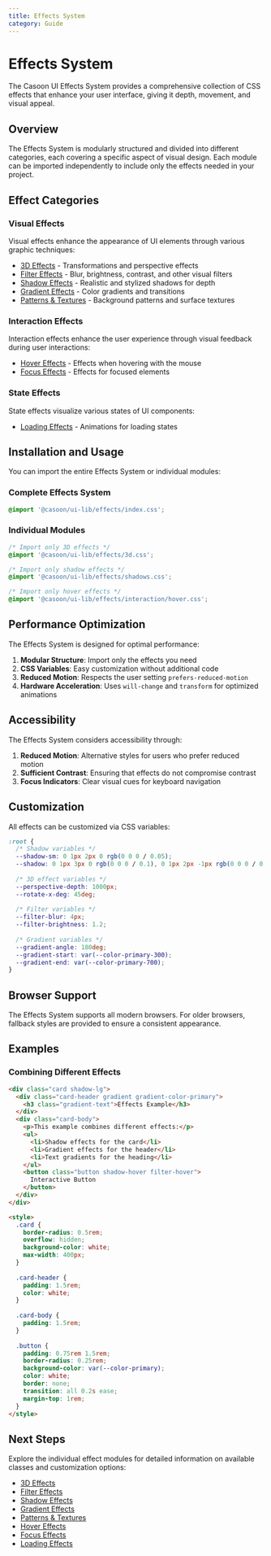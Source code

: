 ```yaml
---
title: Effects System
category: Guide
---
```


# Effects System

The Casoon UI Effects System provides a comprehensive collection of CSS effects that enhance your user interface, giving it depth, movement, and visual appeal.

## Overview

The Effects System is modularly structured and divided into different categories, each covering a specific aspect of visual design. Each module can be imported independently to include only the effects needed in your project.

## Effect Categories

### Visual Effects

Visual effects enhance the appearance of UI elements through various graphic techniques:

- [3D Effects](/effects/3d.md) - Transformations and perspective effects
- [Filter Effects](/effects/filters.md) - Blur, brightness, contrast, and other visual filters
- [Shadow Effects](/effects/shadows.md) - Realistic and stylized shadows for depth
- [Gradient Effects](/effects/gradient.md) - Color gradients and transitions
- [Patterns & Textures](/effects/patterns.md) - Background patterns and surface textures

### Interaction Effects

Interaction effects enhance the user experience through visual feedback during user interactions:

- [Hover Effects](/effects/interaction/hover.md) - Effects when hovering with the mouse
- [Focus Effects](/effects/interaction/focus.md) - Effects for focused elements

### State Effects

State effects visualize various states of UI components:

- [Loading Effects](/effects/state/loading.md) - Animations for loading states

## Installation and Usage

You can import the entire Effects System or individual modules:

### Complete Effects System

```css
@import '@casoon/ui-lib/effects/index.css';
```

### Individual Modules

```css
/* Import only 3D effects */
@import '@casoon/ui-lib/effects/3d.css';

/* Import only shadow effects */
@import '@casoon/ui-lib/effects/shadows.css';

/* Import only hover effects */
@import '@casoon/ui-lib/effects/interaction/hover.css';
```

## Performance Optimization

The Effects System is designed for optimal performance:

1. **Modular Structure**: Import only the effects you need
2. **CSS Variables**: Easy customization without additional code
3. **Reduced Motion**: Respects the user setting `prefers-reduced-motion`
4. **Hardware Acceleration**: Uses `will-change` and `transform` for optimized animations

## Accessibility

The Effects System considers accessibility through:

1. **Reduced Motion**: Alternative styles for users who prefer reduced motion
2. **Sufficient Contrast**: Ensuring that effects do not compromise contrast
3. **Focus Indicators**: Clear visual cues for keyboard navigation

## Customization

All effects can be customized via CSS variables:

```css
:root {
  /* Shadow variables */
  --shadow-sm: 0 1px 2px 0 rgb(0 0 0 / 0.05);
  --shadow: 0 1px 3px 0 rgb(0 0 0 / 0.1), 0 1px 2px -1px rgb(0 0 0 / 0.1);
  
  /* 3D effect variables */
  --perspective-depth: 1000px;
  --rotate-x-deg: 45deg;
  
  /* Filter variables */
  --filter-blur: 4px;
  --filter-brightness: 1.2;
  
  /* Gradient variables */
  --gradient-angle: 180deg;
  --gradient-start: var(--color-primary-300);
  --gradient-end: var(--color-primary-700);
}
```

## Browser Support

The Effects System supports all modern browsers. For older browsers, fallback styles are provided to ensure a consistent appearance.

## Examples

### Combining Different Effects

```html
<div class="card shadow-lg">
  <div class="card-header gradient gradient-color-primary">
    <h3 class="gradient-text">Effects Example</h3>
  </div>
  <div class="card-body">
    <p>This example combines different effects:</p>
    <ul>
      <li>Shadow effects for the card</li>
      <li>Gradient effects for the header</li>
      <li>Text gradients for the heading</li>
    </ul>
    <button class="button shadow-hover filter-hover">
      Interactive Button
    </button>
  </div>
</div>

<style>
  .card {
    border-radius: 0.5rem;
    overflow: hidden;
    background-color: white;
    max-width: 400px;
  }
  
  .card-header {
    padding: 1.5rem;
    color: white;
  }
  
  .card-body {
    padding: 1.5rem;
  }
  
  .button {
    padding: 0.75rem 1.5rem;
    border-radius: 0.25rem;
    background-color: var(--color-primary);
    color: white;
    border: none;
    transition: all 0.2s ease;
    margin-top: 1rem;
  }
</style>
```

## Next Steps

Explore the individual effect modules for detailed information on available classes and customization options:

- [3D Effects](/effects/3d.md)
- [Filter Effects](/effects/filters.md)
- [Shadow Effects](/effects/shadows.md)
- [Gradient Effects](/effects/gradient.md)
- [Patterns & Textures](/effects/patterns.md)
- [Hover Effects](/effects/interaction/hover.md)
- [Focus Effects](/effects/interaction/focus.md)
- [Loading Effects](/effects/state/loading.md) 